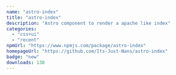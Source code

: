 ```yaml
---
name: "astro-index"
title: "astro-index"
description: "Astro component to render a apache like index"
categories:
  - "css+ui"
  - "recent"
npmUrl: "https://www.npmjs.com/package/astro-index"
homepageUrl: "https://github.com/Its-Just-Nans/astro-index"
badge: "new"
downloads: 138
---
```

